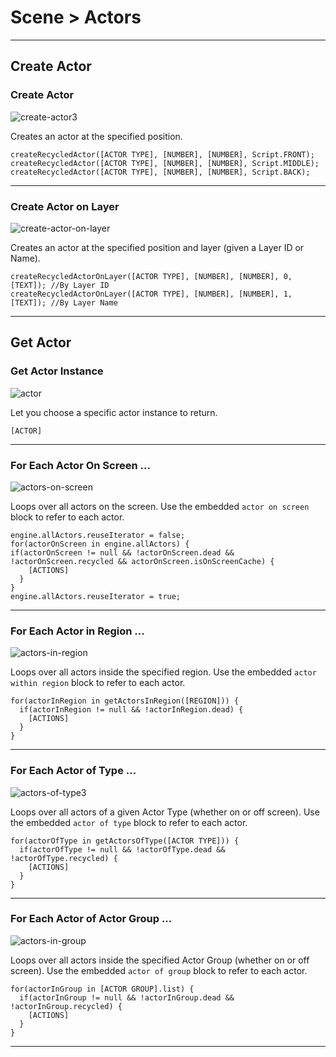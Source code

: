 # Scene > Actors

***

## Create Actor

### <a name="create-actor3"></a> Create Actor

![create-actor3](http://static.stencyl.com/pedia2/block-images/2%20-%20Scene/0%20-%20Actors/create-actor3.png)

Creates an actor at the specified position.

```
createRecycledActor([ACTOR TYPE], [NUMBER], [NUMBER], Script.FRONT);
createRecycledActor([ACTOR TYPE], [NUMBER], [NUMBER], Script.MIDDLE);
createRecycledActor([ACTOR TYPE], [NUMBER], [NUMBER], Script.BACK);
```

***

### <a name="create-actor-on-layer"></a> Create Actor on Layer

![create-actor-on-layer](http://static.stencyl.com/pedia2/block-images/2%20-%20Scene/0%20-%20Actors/create-actor-on-layer.png)

Creates an actor at the specified position and layer (given a Layer ID or Name).

```
createRecycledActorOnLayer([ACTOR TYPE], [NUMBER], [NUMBER], 0, [TEXT]); //By Layer ID
createRecycledActorOnLayer([ACTOR TYPE], [NUMBER], [NUMBER], 1, [TEXT]); //By Layer Name
```

***

## Get Actor

### <a name="actor"></a> Get Actor Instance

![actor](http://static.stencyl.com/pedia2/block-images/2%20-%20Scene/0%20-%20Actors/actor.png)

Let you choose a specific actor instance to return.

```
[ACTOR]
```

***

### <a name="actors-on-screen"></a> For Each Actor On Screen ...

![actors-on-screen](http://static.stencyl.com/pedia2/block-images/2%20-%20Scene/0%20-%20Actors/actors-on-screen.png)

Loops over all actors on the screen. Use the embedded `actor on screen` block to refer to each actor.

```
engine.allActors.reuseIterator = false;
for(actorOnScreen in engine.allActors) {
if(actorOnScreen != null && !actorOnScreen.dead && !actorOnScreen.recycled && actorOnScreen.isOnScreenCache) {
    [ACTIONS]		
  }
}
engine.allActors.reuseIterator = true;
```

***

### <a name="actors-in-region"></a> For Each Actor in Region ...

![actors-in-region](http://static.stencyl.com/pedia2/block-images/2%20-%20Scene/0%20-%20Actors/actors-in-region.png)

Loops over all actors inside the specified region. Use the embedded `actor within region` block to refer to each actor.

```
for(actorInRegion in getActorsInRegion([REGION])) {
  if(actorInRegion != null && !actorInRegion.dead) {
    [ACTIONS]
  }
}
```

***

### <a name="actors-of-type3"></a> For Each Actor of Type ...

![actors-of-type3](http://static.stencyl.com/pedia2/block-images/2%20-%20Scene/0%20-%20Actors/actors-of-type3.png)

Loops over all actors of a given Actor Type (whether on or off screen). Use the embedded `actor of type` block to refer to each actor.

```
for(actorOfType in getActorsOfType([ACTOR TYPE])) {
  if(actorOfType != null && !actorOfType.dead && !actorOfType.recycled) {
    [ACTIONS]		
  }
}
```

***

### <a name="actors-in-group"></a> For Each Actor of Actor Group ...

![actors-in-group](http://static.stencyl.com/pedia2/block-images/2%20-%20Scene/0%20-%20Actors/actors-in-group.png)

Loops over all actors inside the specified Actor Group (whether on or off screen). Use the embedded `actor of group` block to refer to each actor.

```
for(actorInGroup in [ACTOR GROUP].list) {
  if(actorInGroup != null && !actorInGroup.dead && !actorInGroup.recycled) {
    [ACTIONS]
  }
}
```

***

